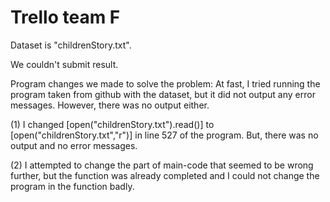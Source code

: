 # Trello team F

Dataset is "childrenStory.txt".

We couldn't submit result.

Program changes we made to solve the problem:
At fast, I tried running the program taken from github with the dataset, but it did not output any error messages. However, there was no output either.

(1) I changed [open("childrenStory.txt").read()] to [open("childrenStory.txt","r")] in line 527 of the program.
But, there was no output and no error messages.

(2) I attempted to change the part of main-code that seemed to be wrong further, but the function was already completed and I could not change the program in the function badly.
